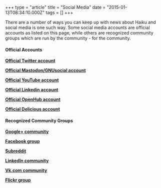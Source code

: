 +++
type = "article"
title = "Social Media"
date = "2015-01-13T08:34:10.000Z"
tags = []
+++

<p>
There are a number of ways you can keep up with news about Haiku and social media is one such way. Some social media accounts are official accounts as listed on this page, while others are recognized community groups which are run by the community - for the community. 
</p>

<h4>Official Accounts</h4>
<p><b><a href="https://twitter.com/haikuOS" target="_blank">Official Twitter account</a></b><br />
<p><b><a href="https://mastodon.xyz/@haiku" target="_blank">Official Mastodon/GNUsocial account</a></b><br />
<p><b><a href="https://youtube.com/user/haikuos" target="_blank">Official YouTube account</a></b><br />
<p><b><a href="https://www.linkedin.com/company/haiku-inc-" target="_blank">Official Linkedin account</a></b><br />
<p><b><a href="https://www.openhub.net/orgs/haiku/projects" target="_blank">Official OpenHub account</a></b><br />
<p><b><a href="https://del.icio.us/haikuos" target="_blank">Official Delicious account</a></b><br />

<h4>Recognized Community Groups</h4>
<p><b><a href="https://plus.google.com/communities/116050756631351429142" target="_blank">Google+ community</a></b><br />
<p><b><a href="https://www.facebook.com/groups/haikuosgroup/" target="_blank">Facebook group</a></b><br />
<p><b><a href="https://www.reddit.com/r/haikuOS/" target="_blank">Subreddit</a></b><br />
<p><b><a href="https://www.linkedin.com/groups?gid=165215" target="_blank">LinkedIn community</a></b><br />
<p><b><a href="https://vk.com/haiku_os" target="_blank">Vk.com community</a></b><br />
<p><b><a href="https://www.flickr.com/groups/haiku-os/" target="_blank">Flickr group</a></b><br />
